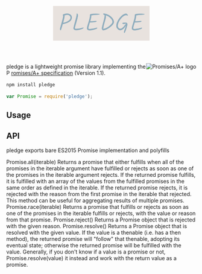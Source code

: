 <h1 align="center">
	<br>
	<img width="256" src="logo.png" alt="pledge">
	<br>
	<br>
</h1>

[<img src="https://promisesaplus.com/assets/logo-small.png" alt="Promises/A+ logo" title="Promises/A+ 1.1 compliant" align="right" />](https://promisesaplus.com)


pledge is a lightweight promise library implementing the P [romises/A+ specification](http://promises-aplus.github.com/promises-spec/) (Version 1.1).



```bash
npm install pledge

```

```javascript
var Promise = require('pledge');

```

## Usage



## API

pledge exports bare ES2015 Promise implementation and polyfills

Promise.all(iterable)
Returns a promise that either fulfills when all of the promises in the iterable argument have fulfilled or rejects as soon as one of the promises in the iterable argument rejects. If the returned promise fulfills, it is fulfilled with an array of the values from the fulfilled promises in the same order as defined in the iterable. If the returned promise rejects, it is rejected with the reason from the first promise in the iterable that rejected. This method can be useful for aggregating results of multiple promises.
Promise.race(iterable)
Returns a promise that fulfills or rejects as soon as one of the promises in the iterable fulfills or rejects, with the value or reason from that promise.
Promise.reject()
Returns a Promise object that is rejected with the given reason.
Promise.resolve()
Returns a Promise object that is resolved with the given value. If the value is a thenable (i.e. has a then method), the returned promise will "follow" that thenable, adopting its eventual state; otherwise the returned promise will be fulfilled with the value. Generally, if you don't know if a value is a promise or not, Promise.resolve(value) it instead and work with the return value as a promise.